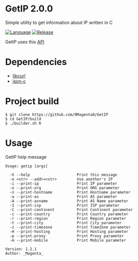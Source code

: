 # GetIP 2.0.0

Simple utility to get information about IP written in C

[![Language](https://img.shields.io/badge/Language-C-blue)](https://en.wikipedia.org/wiki/C%20%28programming%20language%29)
[![Release](https://img.shields.io/badge/Latest%20Release%20Version-1.2.1-green)](https://github.com/0Magenta0/GetIP/releases/tag/1.2.1)

GetIP uses this [API](https://ip-api.com)

# Dependencies
 - [libcurl](https://curl.se/libcurl)
 - [json-c](https://github.com/json-c/json-c)

# Project build

```
$ git clone https://github.com/0Magenta0/GetIP
$ cd GetIP/build
$ ./builder.sh R
```

# Usage

GetIP help message
```
Usage: getip [args]

  -h --help                     Print this message
  -e <str> --addr=<str>         Use another's IP
  -i --print-ip                 Print IP parameter
  -o --print-org                Print ORG parameter
  -n --print-hostname           Print Hostname parameter
  -a --print-as                 Print AS parameter
  -A --print-asname             Print AS Name parameter
  -I --print-isp                Print ISP parameter
  -C --print-continent          Print Continent parameter
  -c --print-country            Print Country parameter
  -r --print-region             Print Region parameter
  -t --print-city               Print City parameter
  -z --print-timezone           Print TimeZone parameter
  -H --print-hosting            Print Hosting parameter
  -p --print-proxy              Print Proxy parameter
  -m --print-mobile             Print Mobile parameter

Version: 1.2.1
Author: _Magenta_
```
